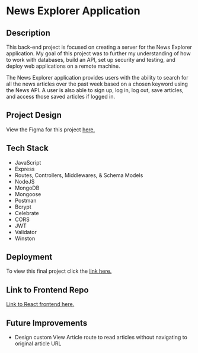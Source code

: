 # News Explorer Application

## Description

This back-end project is focused on creating a server for the News Explorer application. My goal of this project was to further my understanding of how to work with databases, build an API, set up security and testing, and deploy web applications on a remote machine.

The News Explorer application provides users with the ability to search for all the news articles over the past week based on a chosen keyword using the News API. A user is also able to sign up, log in, log out, save articles, and access those saved articles if logged in.

## Project Design

View the Figma for this project [here.](https://www.figma.com/design/3ottwMEhlBt95Dbn8dw1NH/Your-Final-Project?node-id=0-1&node-type=canvas&t=P0qA0AmCk5HlQpnJ-0)

## Tech Stack

- JavaScript
- Express
- Routes, Controllers, Middlewares, & Schema Models
- NodeJS
- MongoDB
- Mongoose
- Postman
- Bcrypt
- Celebrate
- CORS
- JWT
- Validator
- Winston

## Deployment

To view this final project click the [link here.](https://news-explorer.h0stname.net/)

## Link to Frontend Repo

[Link to React frontend here.](https://github.com/brogers111/news_explorer)

## Future Improvements

- Design custom View Article route to read articles without navigating to original article URL
